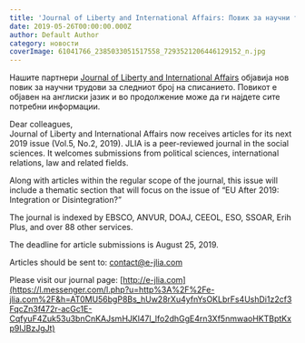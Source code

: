 ```yaml
---
title: 'Journal of Liberty and International Affairs: Повик за научни трудови'
date: 2019-05-26T00:00:00.000Z
author: Default Author
category: новости
coverImage: 61041766_2385033051517558_7293521206446129152_n.jpg
---
```


Нашите партнери [Journal of Liberty and International Affairs](http://e-jlia.com/#) објавија нов повик за научни трудови за следниот број на списанието. Повикот е објавен на англиски јазик и во продолжение може да ги најдете сите потребни информации.

Dear colleagues,  
Journal of Liberty and International Affairs now receives articles for its next 2019 issue (Vol.5, No.2, 2019). JLIA is a peer-reviewed journal in the social sciences. It welcomes submissions from political sciences, international relations, law and related fields.

Along with articles within the regular scope of the journal, this issue will include a thematic section that will focus on the issue of “EU After 2019: Integration or Disintegration?”

The journal is indexed by EBSCO, ANVUR, DOAJ, CEEOL, ESO, SSOAR, Erih Plus, and over 88 other services.

The deadline for article submissions is August 25, 2019.

Articles should be sent to: contact@e-jlia.com

Please visit our journal page: [http://e-jlia.com](https://l.messenger.com/l.php?u=http%3A%2F%2Fe-jlia.com%2F&h=AT0MU56bgP8Bs_hUw28rXu4yfnYsOKLbrFs4UshDi1z2cf3FqcZn3f472r-acGc1E-CqfyuF4Zuk53u3bnCnKAJsmHJKl47l_lfo2dhGgE4rn3Xf5nmwaoHKTBptKxp9IJBzJgJt)
